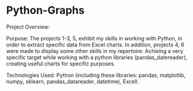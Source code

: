 # Python-Graphs

Project Overview:

Purpose: The projects 1-3, 5, exhibit my skills in working with Python, in order to extract specific data from Excel charts.
In addition, projects 4, 6 were made to display some other skills in my repertoire: Achieing a very specific target while working with a python libraries (pandas_datereader), creating useful 
charts for specific purposes.

Technologies Used: Python (including these libraries: pandas, matplotlib, numpy, sklearn, pandas_datareader, datetime), Excell.
